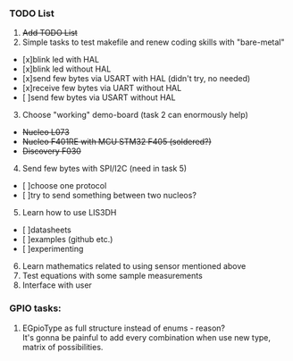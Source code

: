 ### TODO List

1. ~~Add TODO List~~
2. Simple tasks to test makefile and renew coding skills with "bare-metal"
  - [x]blink led with HAL 
  - [x]blink led without HAL
  - [x]send few bytes via USART with HAL (didn't try, no needed)
  - [x]receive few bytes via UART without HAL
  - [ ]send few bytes via USART without HAL
3. Choose "working" demo-board (task 2 can enormously help)
  * ~~Nucleo L073~~
  * ~~Nucleo F401RE with MCU STM32 F405 (soldered?)~~
  * ~~Discovery F030~~
4. Send few bytes with SPI/I2C (need in task 5)
  - [ ]choose one protocol
  - [ ]try to send something between two nucleos? 
5. Learn how to use LIS3DH
  - [ ]datasheets
  - [ ]examples (github etc.)
  - [ ]experimenting
6. Learn mathematics related to using sensor mentioned above
7. Test equations with some sample measurements
8. Interface with user

### GPIO tasks:
  1. EGpioType as full structure instead of enums - reason?  
  It's gonna be painful to add every combination when use new type,  
  matrix of possibilities.

